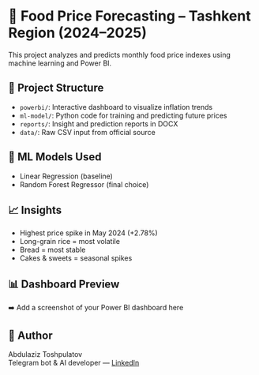 # 🥘 Food Price Forecasting – Tashkent Region (2024–2025)

This project analyzes and predicts monthly food price indexes using machine learning and Power BI.

## 📁 Project Structure

- `powerbi/`: Interactive dashboard to visualize inflation trends
- `ml-model/`: Python code for training and predicting future prices
- `reports/`: Insight and prediction reports in DOCX
- `data/`: Raw CSV input from official source

## 🤖 ML Models Used
- Linear Regression (baseline)
- Random Forest Regressor (final choice)

## 📈 Insights
- Highest price spike in May 2024 (+2.78%)
- Long-grain rice = most volatile
- Bread = most stable
- Cakes & sweets = seasonal spikes

## 📊 Dashboard Preview
➡️ Add a screenshot of your Power BI dashboard here

## 🧠 Author
Abdulaziz Toshpulatov  
Telegram bot & AI developer — [LinkedIn](https://www.linkedin.com/in/abdulaziz-toshpulatov/)

